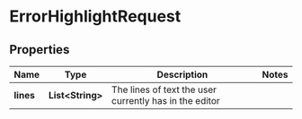 

# ErrorHighlightRequest


## Properties

| Name | Type | Description | Notes |
|------------ | ------------- | ------------- | -------------|
|**lines** | **List&lt;String&gt;** | The lines of text the user currently has in the editor |  |



